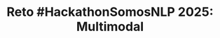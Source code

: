---
title: "Reto #HackathonSomosNLP 2025: Multimodal"
description: Cómo participar en este reto y ayudar a mejorar el conocimiento cultural de los modelos multimodales
lang: es
cover: https://somosnlp.github.io/assets/images/eventos/250401_hackathon_sinfecha.jpg
---